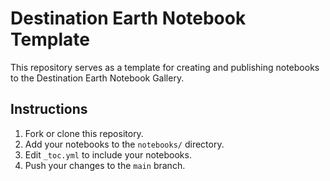 # Destination Earth Notebook Template

This repository serves as a template for creating and publishing notebooks to the Destination Earth Notebook Gallery. 

## Instructions
1. Fork or clone this repository.
2. Add your notebooks to the `notebooks/` directory.
3. Edit `_toc.yml` to include your notebooks.
4. Push your changes to the `main` branch.
